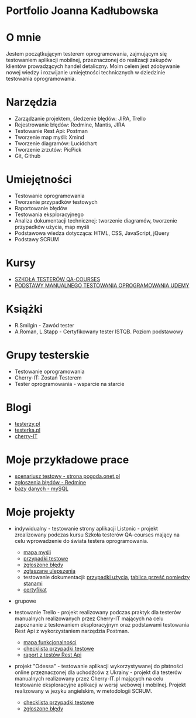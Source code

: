# Portfolio Joanna Kadłubowska


# O mnie
Jestem początkującym testerem oprogramowania, zajmującym się testowaniem aplikacji mobilnej, przeznaczonej do realizacji zakupów klientów prowadzących handel detaliczny. 
Moim celem jest zdobywanie nowej wiedzy i rozwijanie umiejętności technicznych w dziedzinie testowania oprogramowania.


# Narzędzia
* Zarządzanie projektem, śledzenie błędów: JIRA, Trello
* Rejestrowanie błędów: Redmine, Mantis, JIRA
* Testowanie Rest Api: Postman 
* Tworzenie map myśli: Xmind 
* Tworzenie diagramów: Lucidchart
* Tworzenie zrzutów: PicPick
* Git, Github

# Umiejętności
* Testowanie oprogramowania
* Tworzenie przypadków testowych
* Raportowanie błędów
* Testowania eksploracyjnego
* Analiza dokumentacji technicznej: tworzenie diagramów, tworzenie przypadków użycia, map myśli
* Podstawowa wiedza dotycząca: HTML, CSS, JavaScript, jQuery
* Podstawy SCRUM

# Kursy
* [SZKOŁA TESTERÓW QA-COURSES](https://qa-courses.com/szkola-testerow)
* [PODSTAWY MANUALNEGO TESTOWANIA OPROGRAMOWANIA UDEMY](https://www.udemy.com/course/kurs-testowania-oprogramowania)

# Książki
* R.Smilgin - Zawód tester
* A.Roman, L.Stapp - Certyfikowany tester ISTQB. Poziom podstawowy

# Grupy testerskie
* Testowanie oprogramowania
* Cherry-IT: Zostań Testerem 
* Tester oprogramowania - wsparcie na starcie

# Blogi
* [testerzy.pl](https://testerzy.pl)
* [testerka.pl](http://testerka.pl)
* [cherry-IT](http://cherry-it.pl)

# Moje przykładowe prace
* [scenariusz testowy - strona pogoda.onet.pl](https://docs.google.com/spreadsheets/d/1cfL1dMLcAZf5TvbWFS0c2EJZjRQROnNOPvd8CavzG0k/edit?usp=sharing)
* [zgłoszenia błędów - Redmine](https://drive.google.com/file/d/11WH6iCMS9F_yxbnxAeU5TG3tnqjKiIMt/view?usp=sharing)
* [bazy danych - mySQL](https://drive.google.com/file/d/1M6PCFSXMODX9Ae4NByEZfFIXdiktZ-Sm/view?usp=sharing)

# Moje projekty
* indywidualny - testowanie strony aplikacji Listonic - projekt zrealizowany podczas kursu Szkoła testerów QA-courses  mający na celu wprowadzenie do świata testera  oprogramowania.  

  * [mapa myśli](https://drive.google.com/file/d/1ErDh6D-0bjgnDG2G1yMgghMUEZBNYtYp/view?usp=sharing)
  * [przypadki testowe](https://docs.google.com/spreadsheets/d/1JpYJnRJpIQkXHAnSDGsdZpM-AZk44XDQ/edit?usp=sharing&ouid=101482524898759088533&rtpof=true&sd=true)
  * [zgłoszone błędy](https://drive.google.com/file/d/1prWQQacIIXxLYn-b053iaCZqAKcY1ot1/view?usp=sharing)
  * [zgłaszane ulepszenia](https://drive.google.com/file/d/1tEof8OUIVFvzxLntAEEBZRL0H7k_67e1/view?usp=sharing)
  * testowanie dokumentacji: [przypadki użycia](https://drive.google.com/file/d/1L_Faa_VBc7PJ_dagUuRxsvakwkIa2iLr/view?usp=sharing), [tablica prześć pomiedzy stanami](https://drive.google.com/file/d/1kEXwURxG6SMaP5Y9I7rJeyGPqmr9d9hQ/view?usp=sharing)
  * [certyfikat](https://drive.google.com/file/d/18Bs_CLRwq76ekQNqcyu_TZWPTqHV_4Pe/view?usp=sharing)

* grupowe
- testowanie Trello  - projekt realizowany podczas praktyk dla testerów manualnych realizowanych przez Cherry-IT mających na celu zapoznanie z testowaniem eksploracyjnym oraz podstawami testowania Rest Api z wykorzystaniem narzędzia Postman.
 
  * [mapa funkcjonalności](https://drive.google.com/file/d/1rShrquWJavMVFG6sDh60I_11oc1VDZ2Z/view?usp=sharing)
  * [checklista przypadki testowe](https://drive.google.com/file/d/1f8dloKdq9ek5AjipQRGwHWXFHxFz4HUe/view?usp=sharing)
  * [raport z testów Rest Api](https://drive.google.com/file/d/1BcQHNaznTPh2ryF0u3cczPQ_Gwfsimm7/view?usp=sharing)
  
- projekt "Odessa" - testowanie aplikacji wykorzystywanej do płatności online przeznaczonej dla uchodźców z Ukrainy   - projekt dla testerów manualnych realizowany przez Cherry-IT.pl mających na celu testowanie eksploracyjne aplikacji w wersji webowej i mobilnej. Projekt realizowany w jezyku angielskim, w metodologii SCRUM. 
 
  * [checklista przypadki testowe](https://docs.google.com/spreadsheets/d/1drRu314XZ0PFdutFZ1qPge8SeplBI6J2xd2qzoFkOQQ/edit?usp=sharing)
  * [zgłoszone błędy](https://docs.google.com/document/d/1jXwUVIE0KAu3smP3XuErRmEa1cey4AU962xsyFG_tBU/edit?usp=sharing)

 



